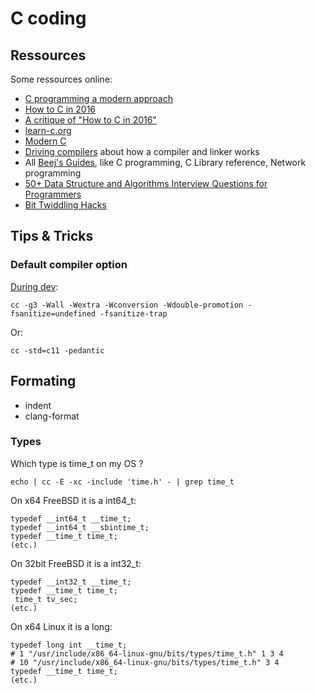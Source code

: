 # C coding

## Ressources

Some ressources online:
 - [C programming a modern approach](http://knking.com/books/c2/index.html)
 - [How to C in 2016](https://matt.sh/howto-c)
 - [A critique of "How to C in 2016"](https://github.com/Keith-S-Thompson/how-to-c-response)
 - [learn-c.org](https://www.learn-c.org/)
 - [Modern C](https://inria.hal.science/hal-02383654v1/file/ModernC.pdf)
 - [Driving compilers](https://fabiensanglard.net/dc/index.php) about how a compiler and linker works
 - All [Beej's Guides](https://beej.us/guide/), like C programming, C Library reference, Network programming
 - [50+ Data Structure and Algorithms Interview Questions for Programmers](https://hackernoon.com/50-data-structure-and-algorithms-interview-questions-for-programmers-b4b1ac61f5b0)
 - [Bit Twiddling Hacks](https://graphics.stanford.edu/~seander/bithacks.html)

## Tips & Tricks

### Default compiler option

[During dev](https://nullprogram.com/blog/2023/04/29/):
```
cc -g3 -Wall -Wextra -Wconversion -Wdouble-promotion -fsanitize=undefined -fsanitize-trap
```

Or:
```
cc -std=c11 -pedantic
```

## Formating

- indent
- clang-format

### Types

Which type is time_t on my OS ?
```
echo | cc -E -xc -include 'time.h' - | grep time_t
```

On x64 FreeBSD it is a int64_t:
```
typedef __int64_t __time_t;
typedef __int64_t __sbintime_t;
typedef __time_t time_t;
(etc.)
```

On 32bit FreeBSD it is a int32_t:
```
typedef __int32_t __time_t;
typedef __time_t time_t;
 time_t tv_sec;
(etc.)
```

On x64 Linux it is a long:
```
typedef long int __time_t;
# 1 "/usr/include/x86_64-linux-gnu/bits/types/time_t.h" 1 3 4
# 10 "/usr/include/x86_64-linux-gnu/bits/types/time_t.h" 3 4
typedef __time_t time_t;
(etc.)
```

